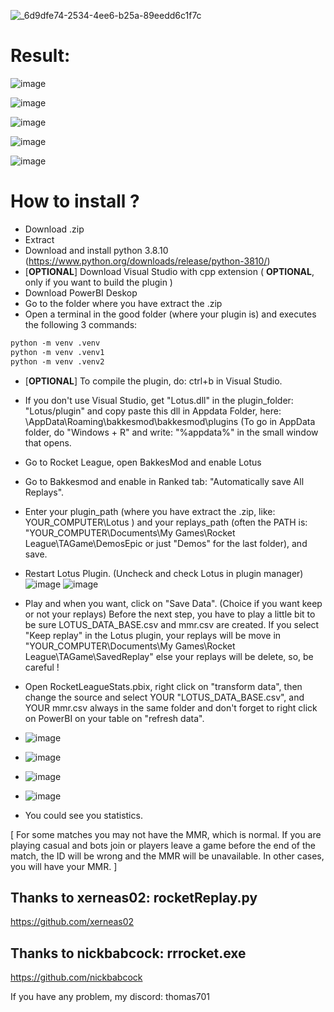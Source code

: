 
![_6d9dfe74-2534-4ee6-b25a-89eedd6c1f7c](https://github.com/Thomas701/Lotus/assets/50084075/b4f9592f-a040-460e-9705-bcd0ebc41c4b)

# Result:

![image](https://github.com/user-attachments/assets/d14b05a4-0a1b-492d-a655-24ea325b5832)

![image](https://github.com/user-attachments/assets/e591755e-2ece-44fb-bdeb-a7a49402c37d)

![image](https://github.com/user-attachments/assets/68c38d03-3c94-47b8-87a4-56686340dc84)

![image](https://github.com/user-attachments/assets/a9db8505-e6fb-4de7-a0d9-bd12796e4166)

![image](https://github.com/user-attachments/assets/548da15c-ea46-4f15-b7c4-577c9868c9dd)

# How to install ?

- Download .zip
- Extract
- Download and install python 3.8.10  (https://www.python.org/downloads/release/python-3810/)
- [**OPTIONAL**] Download Visual Studio with cpp extension  ( **OPTIONAL**, only if you want to build the plugin )
- Download PowerBI Deskop
- Go to the folder where you have extract the .zip
- Open a terminal in the good folder (where your plugin is) and executes the following 3 commands:

```txt
python -m venv .venv
python -m venv .venv1
python -m venv .venv2
```

- [**OPTIONAL**] To compile the plugin, do: ctrl+b in Visual Studio.
- If you don't use Visual Studio, get "Lotus.dll" in the plugin_folder: "Lotus/plugin" and copy paste this dll in Appdata Folder, here:  \AppData\Roaming\bakkesmod\bakkesmod\plugins  (To go in AppData folder, do "Windows + R" and write: "%appdata%" in the small window that opens.
- Go to Rocket League, open BakkesMod and enable Lotus
- Go to Bakkesmod and enable in Ranked tab: "Automatically save All Replays".
- Enter your plugin_path (where you have extract the .zip, like:  YOUR_COMPUTER\Lotus ) and your replays_path (often the PATH is: "YOUR_COMPUTER\Documents\My Games\Rocket League\TAGame\DemosEpic or just "Demos" for the last folder), and save. 
- Restart Lotus Plugin. (Uncheck and check Lotus in plugin manager)
![image](https://github.com/user-attachments/assets/5b3e5b2f-2c00-444e-9cbc-a95e9c7b390c)
![image](https://github.com/user-attachments/assets/ac86653c-340a-41b3-97e7-b69f2bebb3e4)
- Play and when you want, click on "Save Data". (Choice if you want keep or not your replays)
Before the next step, you have to play a little bit to be sure LOTUS_DATA_BASE.csv and mmr.csv are created.
If you select "Keep replay" in the Lotus plugin, your replays will be move in "YOUR_COMPUTER\Documents\My Games\Rocket League\TAGame\SavedReplay" else your replays will be delete, so, be careful !
- Open RocketLeagueStats.pbix, right click on "transform data", then change the source and select YOUR "LOTUS_DATA_BASE.csv", and YOUR mmr.csv always in the same folder and don't forget to right click on PowerBI on your table on "refresh data".
- ![image](https://github.com/user-attachments/assets/b3973b9c-c66e-4c20-982d-d7e5e913b10e)
- ![image](https://github.com/user-attachments/assets/27f028c3-384f-4d14-82ad-3b1323ff7bc6)
- ![image](https://github.com/user-attachments/assets/5a34a688-db99-4f24-a176-ddd8aff9e7f9)
- ![image](https://github.com/user-attachments/assets/1343c641-fbc5-431f-b974-2ffb8002f96a)

- You could see you statistics.

[ For some matches you may not have the MMR, which is normal. If you are playing casual and bots join or players leave a game before the end of the match, the ID will be wrong and the MMR will be unavailable. In other cases, you will have your MMR. ]

## Thanks to xerneas02: rocketReplay.py

https://github.com/xerneas02

## Thanks to nickbabcock: rrrocket.exe

https://github.com/nickbabcock

If you have any problem, my discord: thomas701
